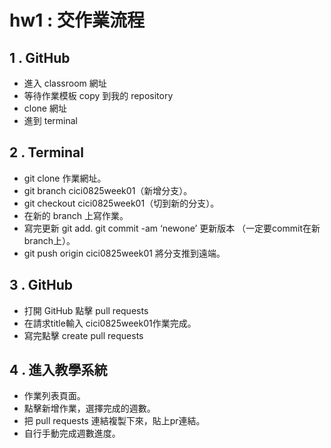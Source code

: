 # hw1 : 交作業流程


1 . GitHub
---
- 進入 classroom 網址
- 等待作業模板 copy 到我的 repository
- clone 網址
- 進到 terminal

2 . Terminal
---
- git clone 作業網址。
- git branch  cici0825week01（新增分支）。
- git checkout cici0825week01（切到新的分支）。
- 在新的 branch 上寫作業。
- 寫完更新 git add. git commit  -am ‘newone’ 更新版本  （一定要commit在新branch上）。
- git push origin  cici0825week01  將分支推到遠端。

3 . GitHub
---
- 打開 GitHub 點擊 pull requests
- 在請求title輸入 cici0825week01作業完成。
- 寫完點擊 create pull requests 


4 . 進入教學系統
---
- 作業列表頁面。
- 點擊新增作業，選擇完成的週數。
- 把 pull requests 連結複製下來，貼上pr連結。
- 自行手動完成週數進度。

